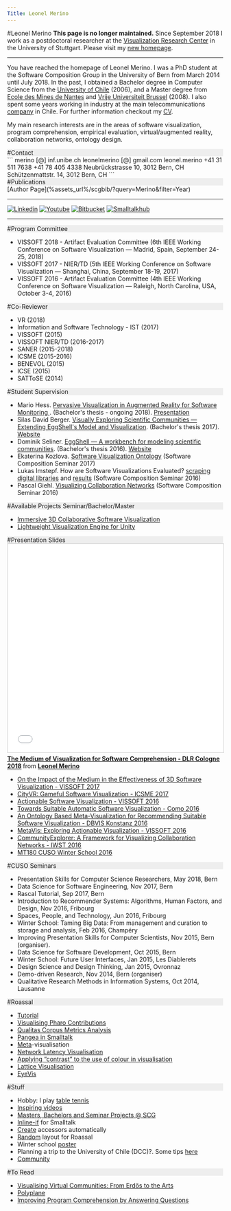 ```yaml
---
Title: Leonel Merino
---
```

#Leonel Merino
**This page is no longer maintained.** Since September 2018 I work as a postdoctoral researcher at the [Visualization Research Center](https://www.visus.uni-stuttgart.de/institut/mitarbeiter/Merino/?__locale=en) in the University of Stuttgart. Please visit my [new homepage](https://leonelmerino.github.io). 


---

You have reached the homepage of Leonel Merino. I was a PhD student at the Software Composition Group in the University of Bern from March 2014 until July 2018. In the past, I obtained a Bachelor degree in Computer Science from the [University of Chile](http://www.dcc.uchile.cl) (2006), and a Master degree from [Ecole des Mines de Nantes](http://www.mines-nantes.fr/en) and [Vrije Universiteit Brussel](http://soft.vub.ac.be/soft/) (2008). I also spent some years working in industry at the main telecommunications [company](http://www.entel.cl) in Chile. For further information checkout my [CV](%assets_url%/files/43/26rubdk6cxddfkb4us0jlhn6v8ymbe/CV_LMERINO.pdf).

My main research interests are in the areas of software visualization, program comprehension, empirical evaluation, virtual/augmented reality, collaboration networks, ontology design.

<div style="background-color: #eeeeee">
#Contact
</div>
```
<contact>
   <email>
      <work>merino [@] inf.unibe.ch</work>
      <private>leonelmerino [@] gmail.com</private>
   </email>
   <skype>leonel.merino</skype>
   <phone>
      <office>+41 31 511 7638</office>
      <cell>+41 78 405 4338</cell>
   </phone>
   <postal-address>Neubrückstrasse 10, 3012 Bern, CH</postal-address>
   <physical-address>Schützenmattstr. 14, 3012 Bern, CH</physical-address>
</contact>
```

<div style="background-color: #eeeeee">
#Publications
</div>
[Author Page](%assets_url%/scgbib/?query=Merino&filter=Year)


---
[![Linkedin](%assets_url%/files/33/me2zx3n9nv76kytonn53l80oslmgju/linkedin_s.png)](http://www.linkedin.com/in/leonelmerino)
[![Youtube](%assets_url%/files/22/nrybncsvl5hqreq0o2iyx75laltpjy/youtube_s.jpg)](http://www.youtube.com/user/leonelmerino)
[![Bitbucket](%assets_url%/files/03/s0l3ormblg2ohbpvzmmkwzus54c110/bitbucket_s.png)](https://bitbucket.org/leonelmerino/visualisations)
[![Smalltalkhub](%assets_url%/files/30/l84uj1w89txuy34sipxjk2w23cw0pe/smalltalkhub.png)](http://smalltalkhub.com/#!/~merino)

---

<div style="background-color: #eeeeee">
#Program Committee
</div>

- VISSOFT 2018 - Artifact Evaluation Committee  (6th IEEE Working Conference on Software Visualization &mdash; Madrid, Spain, September 24-25, 2018)
- VISSOFT 2017 - NIER/TD (5th IEEE Working Conference on Software Visualization &mdash; Shanghai, China, September 18-19, 2017)
- VISSOFT 2016 - Artifact Evaluation Committee  (4th IEEE Working Conference on Software Visualization &mdash; Raleigh, North Carolina, USA, October 3-4, 2016)

<div style="background-color: #eeeeee">
#Co-Reviewer
</div>

- VR (2018)
- Information and Software Technology - IST (2017)
- VISSOFT (2015)
- VISSOFT NIER/TD (2016-2017)
- SANER (2015-2018)
- ICSME (2015-2016)
- BENEVOL (2015)
- ICSE (2015)
- SATToSE (2014)

<div style="background-color: #eeeeee">
#Student Supervision
</div>

- Mario Hess. [Pervasive Visualization in Augmented Reality for Software Monitoring ](%base_url%/wiki/projects/mastersbachelorsprojects/pervasive-visualization-in-ar-for-software-monitoring). (Bachelor's thesis - ongoing 2018). [Presentation](%base_url%/wiki/alumni/MarioHess)
- Silas David Berger. [Visually Exploring Scientific Communities &mdash; Extending EggShell's Model and Visualization](%assets_url%/archive/projects/Berg17a.pdf). (Bachelor's thesis 2017). [Website](http://vmsc-thesis.blogspot.ch)
- Dominik Seliner. [EggShell &mdash; A workbench for modeling scientific communities](%assets_url%/archive/projects/Seli16a.pdf). (Bachelor's thesis 2016). [Website](https://bachelorprojectblog.wordpress.com)
- Ekaterina Kozlova. [Software Visualization Ontology](%assets_url%/download/softwarecomposition/2017-12-19-Kozlova-SoftwareVisualizationOntology.pdf) (Software Composition Seminar 2017)
- Lukas Imstepf. How are Software Visualizations Evaluated? [scraping digital libraries](%assets_url%/download/softwarecomposition/2017-04-25-Imstepf-ScrapingDigitalLibraries.pdf) and [results](%assets_url%/download/softwarecomposition/2017-06-27-LukasImstepf-VisualizationEvaluation.pdf) (Software Composition Seminar 2016)
- Pascal Giehl. [Visualizing Collaboration Networks](%assets_url%/download/softwarecomposition/2016-05-31-Giehl-AssessingNode-LinkVisualizationsForCollaborationNetworks.pdf) (Software Composition Seminar 2016)

<div style="background-color: #eeeeee">
#Available Projects Seminar/Bachelor/Master
</div>

- [Immersive 3D Collaborative Software Visualization](%base_url%/wiki/projects/mastersbachelorsprojects/Immersive-3D-Collaborative-Software-Visualization)
- [Lightweight Visualization Engine for Unity](%base_url%/wiki/projects/mastersbachelorsprojects/Lightweight-Visualization-Engine-for-Unity)

<div style="background-color: #eeeeee">
#Presentation Slides
</div>
<iframe src="//www.slideshare.net/slideshow/embed_code/key/Fks4i223Ewzv6J" width="595" height="485" frameborder="0" marginwidth="0" marginheight="0" scrolling="no" style="border:1px solid #CCC; border-width:1px; margin-bottom:5px; max-width: 100%;" allowfullscreen> </iframe> <div style="margin-bottom:5px"> <strong> <a href="//www.slideshare.net/LeonelMerino/the-medium-of-visualization-for-software-comprehension" title="Tech talk at DLR - Cologne 2018" target="_blank">The Medium of Visualization for Software Comprehension - DLR Cologne 2018</a> </strong> from <strong><a href="https://www.slideshare.net/LeonelMerino" target="_blank">Leonel Merino</a></strong> </div>


- [On the Impact of the Medium in the Effectiveness of 3D Software Visualization - VISSOFT 2017](https://www.slideshare.net/LeonelMerino/mediavis-vissoft-2017-82154302)
- [CityVR: Gameful Software Visualization - ICSME 2017](https://www.slideshare.net/LeonelMerino/cityvr-icsme-2017-82154388)
- [Actionable Software Visualization - VISSOFT 2016](https://www.slideshare.net/LeonelMerino/actionable-software-visualization-vissoft-2016)
- [Towards Suitable Automatic Software Visualization - Como 2016](https://www.slideshare.net/secret/K4czFniny3XmeT)
- [An Ontology Based Meta-Visualization for Recommending Suitable Software Visualization - DBVIS Konstanz 2016](https://www.slideshare.net/secret/rDhXYpu6drrmRn)
- [MetaVis: Exploring Actionable Visualization - VISSOFT 2016](https://www.slideshare.net/secret/tD2pmQBkvTph2N)
- [CommunityExplorer: A Framework for Visualizing Collaboration Networks - IWST 2016](https://www.slideshare.net/secret/pPaNsdRUDyoAo7)
- [MT180 CUSO Winter School 2016](https://www.slideshare.net/LeonelMerino/mt180-cuso-winter-school-2016)



<div style="background-color: #eeeeee">
#CUSO Seminars
</div>

- Presentation Skills for Computer Science Researchers, May 2018, Bern
- Data Science for Software Engineering, Nov 2017, Bern
- Rascal Tutorial, Sep 2017, Bern
- Introduction to Recommender Systems: Algorithms, Human Factors, and Design, Nov 2016, Fribourg
- Spaces, People, and Technology, Jun 2016, Fribourg
- Winter School: Taming Big Data: From management and curation to storage and analysis, Feb 2016, Champéry
- Improving Presentation Skills for Computer Scientists, Nov 2015, Bern (organiser).
- Data Science for Software Development, Oct 2015, Bern
- Winter School: Future User Interfaces, Jan 2015, Les Diablerets
- Design Science and Design Thinking, Jan 2015, Ovronnaz
- Demo-driven Research, Nov 2014, Bern (organiser)
- Qualitative Research Methods in Information Systems, Oct 2014, Lausanne


<div style="background-color: #eeeeee">
#Roassal
</div>

- [Tutorial](%base_url%/staff/merino/Visualisation)
- [Visualising Pharo Contributions](%base_url%/staff/merino/authorship)
- [Qualitas Corpus Metrics Analysis](%base_url%/staff/merino/QCAnalysis)
- [Pangea in Smalltalk](%base_url%/staff/merino/oo-pangea)
- [Meta](%base_url%/staff/merino/meta-visualisation)-visualisation
- [Network Latency Visualisation](%assets_url%/files/b9/z75gcnv42eqwy1dwk0ttke7c1y71bt/NetworkLatency.pillar.pdf)
- [Applying ”contrast” to the use of colour in visualisation](%base_url%/staff/merino/central-tendency)
- [Lattice Visualisation](%base_url%/staff/merino/lattice)
- [EyeVis](%base_url%/staff/merino/EyeVis)

<div style="background-color: #eeeeee">
#Stuff
</div>

- Hobby: I play [table tennis](%base_url%/staff/merino/ttc)
- [Inspiring videos](%base_url%/staff/merino/great-talks)
- [Masters, Bachelors and Seminar Projects @ SCG](%base_url%/wiki/projects/mastersbachelorsprojects)
- [Inline-if](%base_url%/staff/merino/inline-if) for Smalltalk
- [Create](%base_url%/staff/merino/create-accessors) accessors automatically
- [Random](%base_url%/staff/merino/RTRandomLayout) layout for Roassal
- Winter school [poster](%assets_url%/files/91/9yaz5j7vo0dn9zizpl1l1fp970j2r9/poster-merino-2.pdf)
- Planning a trip to the University of Chile (DCC)?. Some tips [ here ](/staff/merino/Chile)
- [Community](%base_url%/staff/merino/Community)

<div style="background-color: #eeeeee">
#To Read
</div>

- [Visualising Virtual Communities: From Erdős to the Arts](http://arxiv.org/pdf/1207.3420.pdf)
- [Polyplane](http://sydney.edu.au/engineering/it/~visual/valacon/gallery/polyplane/index.html)
- [Improving Program Comprehension by Answering Questions](http://www.cs.cmu.edu/~NatProg/papers/MyersICPC2013NatProg.pdf)
